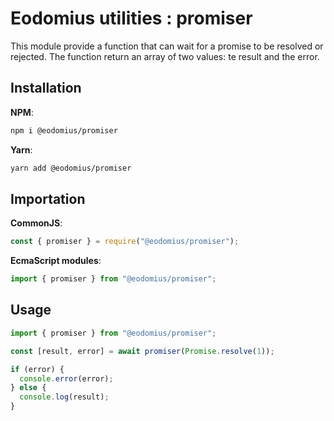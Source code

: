# Eodomius utilities : promiser

This module provide a function that can wait for a promise to be resolved or rejected. The function return an array of two values: te result and the error.

## Installation

**NPM**:

```bash
npm i @eodomius/promiser
```

**Yarn**:

```bash
yarn add @eodomius/promiser
```

## Importation

**CommonJS**:

```js
const { promiser } = require("@eodomius/promiser");
```

**EcmaScript modules**:

```js
import { promiser } from "@eodomius/promiser";
```

## Usage

```typescript
import { promiser } from "@eodomius/promiser";

const [result, error] = await promiser(Promise.resolve(1));

if (error) {
  console.error(error);
} else {
  console.log(result);
}
```
